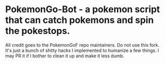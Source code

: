 # PokemonGo-Bot - a pokemon script that can catch pokemons and spin the pokestops.

All credit goes to the PokemonGoF repo maintainers. Do not use this fork. It's just a bunch of shitty hacks I implemented to humanize a few things. I may PR it if I bother to clean it up and make it less dumb.
